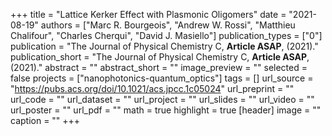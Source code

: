 +++
title = "Lattice Kerker Effect with Plasmonic Oligomers"
date = "2021-08-19"
authors = ["Marc R. Bourgeois", "Andrew W. Rossi", "Matthieu Chalifour", "Charles Cherqui", "David J. Masiello"]
publication_types = ["0"]
publication = "The Journal of Physical Chemistry C, **Article ASAP**, (2021)."
publication_short = "The Journal of Physical Chemistry C, **Article ASAP**, (2021)."
abstract = ""
abstract_short = ""
image_preview = ""
selected = false
projects = ["nanophotonics-quantum_optics"]
tags = []
url_source = "https://pubs.acs.org/doi/10.1021/acs.jpcc.1c05024"
url_preprint = ""
url_code = ""
url_dataset = ""
url_project = ""
url_slides = ""
url_video = ""
url_poster = ""
url_pdf = ""
math = true
highlight = true
[header]
image = ""
caption = ""
+++